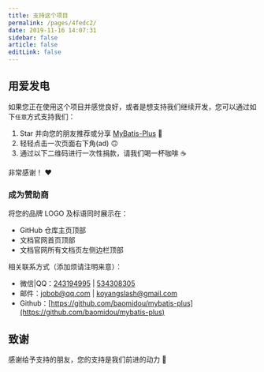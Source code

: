 ```yaml
---
title: 支持这个项目
permalink: /pages/4fedc2/
date: 2019-11-16 14:07:31
sidebar: false
article: false
editLink: false
---
```


## 用爱发电

如果您正在使用这个项目并感觉良好，或者是想支持我们继续开发，您可以通过如下`任意`方式支持我们：

1. Star 并向您的朋友推荐或分享 [MyBatis-Plus](https://github.com/baomidou/mybatis-plus) 🚀
2. 轻轻点击一次页面右下角(ad) 🙃
3. 通过以下二维码进行一次性捐款，请我们喝一杯咖啡 ☕️

非常感谢！ ❤️

### 成为赞助商

将您的品牌 LOGO 及标语同时展示在：

- GitHub 仓库主页顶部
- 文档官网首页顶部
- 文档官网所有文档页左侧边栏顶部

相关联系方式（添加烦请注明来意）：

- 微信|QQ：[243194995](tencent://message/?uin=243194995&Site=&Menu=yes) | [534308305](tencent://message/?uin=534308305&Site=&Menu=yes)
- 邮件：[jobob@qq.com](mailto:jobob@qq.com) | [koyangslash@gmail.com](mailto:koyangslash@gmail.com)
- Github：[https://github.com/baomidou/mybatis-plus](https://github.com/baomidou/mybatis-plus)

## 致谢

感谢给予支持的朋友，您的支持是我们前进的动力 🎉
